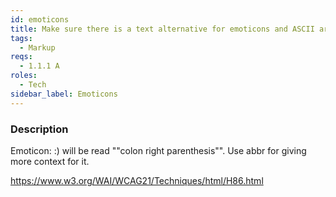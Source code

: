 ```yaml
---
id: emoticons
title: Make sure there is a text alternative for emoticons and ASCII art
tags:
  - Markup
reqs:
  - 1.1.1 A
roles:
  - Tech
sidebar_label: Emoticons
---
```


### Description

Emoticon: :) will be read ""colon right parenthesis"". Use abbr for giving more context for it.

https://www.w3.org/WAI/WCAG21/Techniques/html/H86.html
